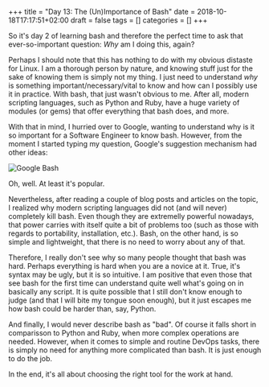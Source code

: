 +++
title = "Day 13: The (Un)Importance of Bash"
date = 2018-10-18T17:17:51+02:00
draft = false
tags = []
categories = []
+++

So it's day 2 of learning bash and therefore the perfect time to ask that ever-so-important question: _Why_ am I doing this, again?



Perhaps I should note that this has nothing to do with my obvious distaste for Linux. I am a thorough person by nature, and knowing stuff just for the sake of knowing them is simply not my thing. I just need to understand _why_ is something important/necessary/vital to know and how can I possibly use it in practice. With bash, that just wasn't obvious to me. After all, modern scripting languages, such as Python and Ruby, have a huge variety of modules (or gems) that offer everything that bash does, and more.



With that in mind, I hurried over to Google, wanting to understand why is it so important for a Software Engineer to know bash. However, from the moment I started typing my question, Google's suggestion mechanism had other ideas:



![Google Bash](https://mashareko.tk/bash.PNG)

Oh, well. At least it's popular.



Nevertheless, after reading a couple of blog posts and articles on the topic, I realized why modern scripting languages did not (and will never) completely kill bash. Even though they are extremelly powerful nowadays, that power carries with itself quite a bit of problems too (such as those with regards to portability, installation, etc.). Bash, on the other hand, is so simple and lightweight, that there is no need to worry about any of that.



Therefore, I really don't see why so many people thought that bash was hard. Perhaps everything is hard when you are a novice at it. True, it's syntax may be ugly, but it is so intuitive. I am positive that even those that see bash for the first time can understand quite well what's going on in basically any script. It is quite possible that I still don't know enough to judge (and that I will bite my tongue soon enough), but it just escapes me how bash could be harder than, say, Python.



And finally, I would never describe bash as "bad". Of course it falls short in comparisson to Python and Ruby, when more complex operations are needed. However, when it comes to simple and routine DevOps tasks, there is simply no need for anything more complicated than bash. It is just enough to do the job.



In the end, it's all about choosing the right tool for the work at hand. 
